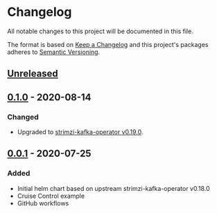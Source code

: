 # Changelog

All notable changes to this project will be documented in this file.

The format is based on [Keep a Changelog](http://keepachangelog.com/en/1.0.0/)
and this project's packages adheres to [Semantic Versioning](http://semver.org/spec/v2.0.0.html).

## [Unreleased]

## [0.1.0] - 2020-08-14

### Changed

- Upgraded to [strimzi-kafka-operator v0.19.0](https://github.com/strimzi/strimzi-kafka-operator/releases/tag/0.19.0).

## [0.0.1] - 2020-07-25

### Added

- Initial helm chart based on upstream strimzi-kafka-operator v0.18.0
- Cruise Control example
- GitHub workflows

[Unreleased]: https://github.com/giantswarm/strimzi-kafka-operator-app/compare/v0.1.0...HEAD
[0.1.0]: https://github.com/giantswarm/strimzi-kafka-operator-app/compare/v0.0.1...v0.1.0
[0.0.1]: https://github.com/giantswarm/strimzi-kafka-operator-app/releases/tag/v0.0.1
